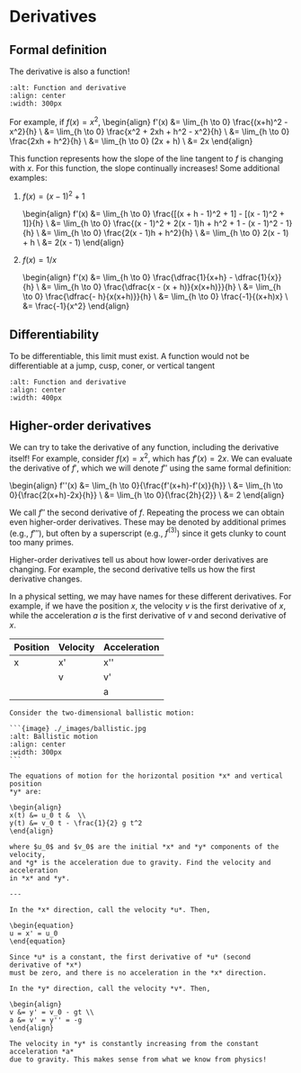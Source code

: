 # Derivatives

## Formal definition

The derivative is also a function!

```{image} ./_images/derivative_function.png
:alt: Function and derivative
:align: center
:width: 300px
```

For example, if $f(x) = x^2$,
\begin{align}
f'(x) &= \lim_{h \to 0} \frac{(x+h)^2 - x^2}{h} \\
    &= \lim_{h \to 0} \frac{x^2 + 2xh + h^2 - x^2}{h} \\
    &= \lim_{h \to 0} \frac{2xh + h^2}{h} \\
    &= \lim_{h \to 0} (2x + h) \\
    &= 2x
\end{align}

This function represents how the slope of the line tangent to *f* is changing
with *x*. For this function, the slope continually increases! Some additional
examples:

1. $f(x) = (x - 1)^2 + 1$

   \begin{align}
   f'(x) &= \lim_{h \to 0} \frac{[(x + h - 1)^2 + 1] - [(x - 1)^2 + 1]}{h} \\
       &= \lim_{h \to 0} \frac{(x - 1)^2 +
          2(x - 1)h + h^2 + 1 - (x - 1)^2 - 1}{h} \\
       &= \lim_{h \to 0} \frac{2(x - 1)h + h^2}{h} \\
       &= \lim_{h \to 0} 2(x - 1) + h \\
       &= 2(x - 1)
   \end{align}

2. $f(x) = 1/x$

   \begin{align}
   f'(x) &= \lim_{h \to 0} \frac{\dfrac{1}{x+h} - \dfrac{1}{x}}{h} \\
       &= \lim_{h \to 0} \frac{\dfrac{x - (x + h)}{x(x+h)}}{h}  \\
       &= \lim_{h \to 0} \frac{\dfrac{- h}{x(x+h)}}{h}  \\
       &= \lim_{h \to 0} \frac{-1}{(x+h)x} \\
       &= \frac{-1}{x^2}
   \end{align}

## Differentiability

To be differentiable, this limit must exist. A function would not be
differentiable at a jump, cusp, coner, or vertical tangent

```{image} ./_images/nondifferentiable.jpg
:alt: Function and derivative
:align: center
:width: 400px
```

## Higher-order derivatives

We can try to take the derivative of any function, including the derivative
itself! For example, consider $f(x) = x^2$, which has $f'(x) = 2x$. We can
evaluate the derivative of $f'$, which we will denote $f''$ using the same
formal definition:

\begin{align}
f''(x) &= \lim_{h \to 0}{\frac{f'(x+h)-f'(x)}{h}} \\
    &= \lim_{h \to 0}{\frac{2(x+h)-2x}{h}} \\
    &= \lim_{h \to 0}{\frac{2h}{2}} \\
    &= 2
\end{align}

We call $f''$ the second derivative of *f*. Repeating the process we can obtain
even higher-order derivatives. These may be denoted by additional primes
(e.g., $f'''$), but often by a superscript (e.g., $f^{(3)}$) since it gets
clunky to count too many primes.

Higher-order derivatives tell us about how lower-order derivatives are
changing. For example, the second derivative tells us how the first derivative
changes.

In a physical setting, we may have names for these different derivatives. For
example, if we have the position *x*, the velocity *v* is the first derivative
of *x*, while the acceleration *a* is the first derivative of *v* and second
derivative of *x*.

| Position | Velocity | Acceleration |
|----------|----------|--------------|
|    x     |    x'    |      x''     |
|          |    v     |      v'      |
|          |          |      a       |

````{example} Ballistic motion
Consider the two-dimensional ballistic motion:

```{image} ./_images/ballistic.jpg
:alt: Ballistic motion
:align: center
:width: 300px
```

The equations of motion for the horizontal position *x* and vertical position
*y* are:

\begin{align}
x(t) &= u_0 t &  \\
y(t) &= v_0 t - \frac{1}{2} g t^2
\end{align}

where $u_0$ and $v_0$ are the initial *x* and *y* components of the velocity,
and *g* is the acceleration due to gravity. Find the velocity and acceleration
in *x* and *y*.

---

In the *x* direction, call the velocity *u*. Then,

\begin{equation}
u = x' = u_0
\end{equation}

Since *u* is a constant, the first derivative of *u* (second derivative of *x*)
must be zero, and there is no acceleration in the *x* direction.

In the *y* direction, call the velocity *v*. Then,

\begin{align}
v &= y' = v_0 - gt \\
a &= v' = y'' = -g
\end{align}

The velocity in *y* is constantly increasing from the constant acceleration *a*
due to gravity. This makes sense from what we know from physics!
````
